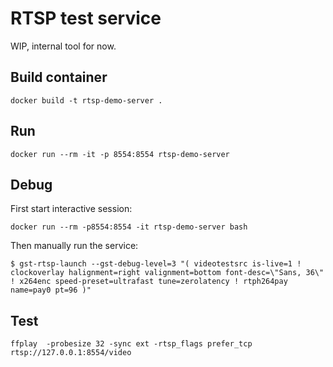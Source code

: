 # RTSP test service

WIP, internal tool for now.

## Build container

```
docker build -t rtsp-demo-server .
```

## Run

```
docker run --rm -it -p 8554:8554 rtsp-demo-server
```

## Debug

First start interactive session:

```
docker run --rm -p8554:8554 -it rtsp-demo-server bash
```

Then manually run the service:

```
$ gst-rtsp-launch --gst-debug-level=3 "( videotestsrc is-live=1 ! clockoverlay halignment=right valignment=bottom font-desc=\"Sans, 36\" ! x264enc speed-preset=ultrafast tune=zerolatency ! rtph264pay name=pay0 pt=96 )"
```

## Test

```
ffplay  -probesize 32 -sync ext -rtsp_flags prefer_tcp rtsp://127.0.0.1:8554/video
```
